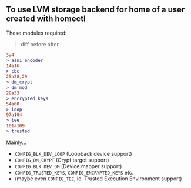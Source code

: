 ## To use LVM storage backend for home of a user created with homectl

These modules required:

> diff before after

```diff
3a4
> asn1_encoder
14a16
> cbc
25a28,29
> dm_crypt
> dm_mod
28a33
> encrypted_keys
54a60
> loop
97a104
> tee
101a109
> trusted
```

Mainly...

* `CONFIG_BLK_DEV_LOOP` (Loopback device support)
* `CONFIG_DM_CRYPT` (Crypt target support)
* `CONFIG_BLK_DEV_DM` (Device mapper support)
* `CONFIG_TRUSTED_KEYS`, `CONFIG_ENCRYPTED_KEYS` etc.
* (maybe even `CONFIG_TEE`, ie. Trusted Execution Environment support)

